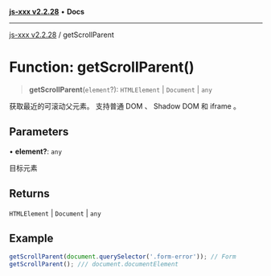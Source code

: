 [**js-xxx v2.2.28**](../README.md) • **Docs**

***

[js-xxx v2.2.28](../README.md) / getScrollParent

# Function: getScrollParent()

> **getScrollParent**(`element`?): `HTMLElement` \| `Document` \| `any`

获取最近的可滚动父元素。
支持普通 DOM 、 Shadow DOM 和 iframe 。

## Parameters

• **element?**: `any`

目标元素

## Returns

`HTMLElement` \| `Document` \| `any`

## Example

```ts
getScrollParent(document.querySelector('.form-error')); // Form
getScrollParent(); /// document.documentElement
```
